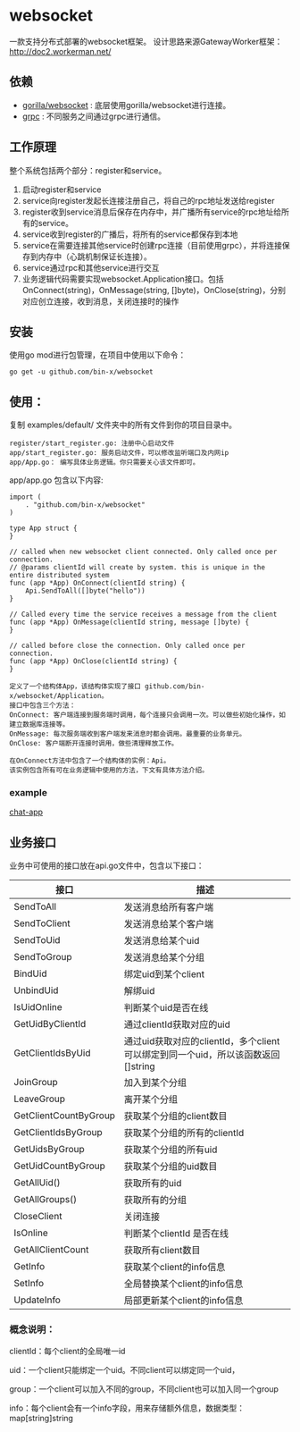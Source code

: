 # websocket
一款支持分布式部署的websocket框架。
设计思路来源GatewayWorker框架：http://doc2.workerman.net/

## 依赖
* [gorilla/websocket](https://github.com/gorilla/websocket) : 底层使用gorilla/websocket进行连接。
* [grpc](https://github.com/grpc/grpc-go) : 不同服务之间通过grpc进行通信。


## 工作原理
整个系统包括两个部分：register和service。
1. 启动register和service
2. service向register发起长连接注册自己，将自己的rpc地址发送给register
3. register收到service消息后保存在内存中，并广播所有service的rpc地址给所有的service。
4. service收到register的广播后，将所有的service都保存到本地
5. service在需要连接其他service时创建rpc连接（目前使用grpc），并将连接保存到内存中（心跳机制保证长连接）。
6. service通过rpc和其他service进行交互
7. 业务逻辑代码需要实现websocket.Application接口。包括OnConnect(string)，OnMessage(string, []byte)，OnClose(string)，分别对应创立连接，收到消息，关闭连接时的操作

## 安装
使用go mod进行包管理，在项目中使用以下命令：
```
go get -u github.com/bin-x/websocket
```

## 使用：
复制 examples/default/ 文件夹中的所有文件到你的项目目录中。
```
register/start_register.go: 注册中心启动文件
app/start_register.go: 服务启动文件，可以修改监听端口及内网ip
app/App.go： 编写具体业务逻辑。你只需要关心该文件即可。
```

app/app.go 包含以下内容:
```
import (
	. "github.com/bin-x/websocket"
)

type App struct {
}

// called when new websocket client connected. Only called once per connection.
// @params clientId will create by system. this is unique in the entire distributed system
func (app *App) OnConnect(clientId string) {
	Api.SendToAll([]byte("hello"))
}

// Called every time the service receives a message from the client
func (app *App) OnMessage(clientId string, message []byte) {
}

// called before close the connection. Only called once per connection.
func (app *App) OnClose(clientId string) {
}
```
```
定义了一个结构体App，该结构体实现了接口 github.com/bin-x/websocket/Application。
接口中包含三个方法：
OnConnect: 客户端连接到服务端时调用，每个连接只会调用一次。可以做些初始化操作，如建立数据库连接等。
OnMessage: 每次服务端收到客户端发来消息时都会调用。最重要的业务单元。
OnClose: 客户端断开连接时调用，做些清理释放工作。

在OnConnect方法中包含了一个结构体的实例：Api。
该实例包含所有可在业务逻辑中使用的方法，下文有具体方法介绍。
```

### example
[chat-app](https://github.com/bin-x/websocket/tree/master/examples/chat-app)

## 业务接口
业务中可使用的接口放在api.go文件中，包含以下接口：
 
 | 接口 | 描述 |
 | ---- | --- |
 | SendToAll | 发送消息给所有客户端 |
 | SendToClient | 发送消息给某个客户端|
 | SendToUid |  发送消息给某个uid|
 | SendToGroup | 发送消息给某个分组|
 | BindUid | 绑定uid到某个client|
 | UnbindUid |  解绑uid|
 | IsUidOnline|   判断某个uid是否在线|
 | GetUidByClientId |   通过clientId获取对应的uid|
 | GetClientIdsByUid |  通过uid获取对应的clientId，多个client可以绑定到同一个uid，所以该函数返回[]string|
 | JoinGroup |  加入到某个分组|
 | LeaveGroup |  离开某个分组|
 | GetClientCountByGroup | 获取某个分组的client数目|
 | GetClientIdsByGroup | 获取某个分组的所有的clientId|
 | GetUidsByGroup| 获取某个分组的所有uid|
 | GetUidCountByGroup| 获取某个分组的uid数目|
 | GetAllUid()  | 获取所有的uid|
 | GetAllGroups()| 获取所有的分组|
 | CloseClient |  关闭连接|
 | IsOnline | 判断某个clientId 是否在线|
 | GetAllClientCount| 获取所有client数目|
 | GetInfo| 获取某个client的info信息|
 | SetInfo | 全局替换某个client的info信息|
 | UpdateInfo| 局部更新某个client的info信息|
 
 ### 概念说明：
 clientId：每个client的全局唯一id
 
 uid：一个client只能绑定一个uid。不同client可以绑定同一个uid，
 
 group：一个client可以加入不同的group，不同client也可以加入同一个group
 
 info：每个client会有一个info字段，用来存储额外信息，数据类型：map[string]string 
 
 